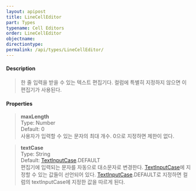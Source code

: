 ```yaml
---
layout: apipost
title: LineCellEditor
part: Types
typename: Cell Editors
order: LineCellEditor
objectname: 
directiontype: 
permalink: /api/types/LineCellEditor/
---
```



#### Description

> 한 줄 입력을 받을 수 있는 텍스트 편집기다. 컬럼에 특별히 지정하지 않으면 이 편집기가 사용된다.


#### Properties

> **maxLength**  
> Type: Number  
> Default: 0  
> 사용자가 입력할 수 있는 문자의 최대 개수. 0으로 지정하면 제한이 없다.  


> **textCase**  
> Type: String  
> Default: [TextInputCase](/api/types/TextInputCase).DEFAULT  
> 편집기에 입력되는 문자를 자동으로 대소문자로 변경한다. [TextInputCase](/api/types/TextInputCase)에 지정할 수 있는 값들이 선언되어 있다. [TextInputCase](/api/types/TextInputCase).DEFAULT로 지정하면 컬럼의 textInputCase에 지정한 값을 따르게 된다.
